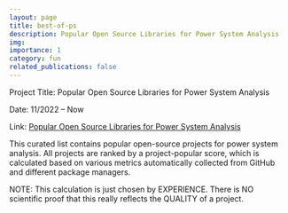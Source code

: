 ```yaml
---
layout: page
title: best-of-ps
description: Popular Open Source Libraries for Power System Analysis
img:
importance: 1
category: fun
related_publications: false
---
```


Project Title: Popular Open Source Libraries for Power System Analysis

Date: 11/2022 – Now

Link: [Popular Open Source Libraries for Power System Analysis](https://github.com/jinningwang/best-of-ps)

This curated list contains popular open-source projects for power system analysis.
All projects are ranked by a project-popular score, which is calculated based on various metrics automatically collected from GitHub and different package managers.

NOTE: This calculation is just chosen by EXPERIENCE. There is NO scientific proof that this really reflects the QUALITY of a project.
